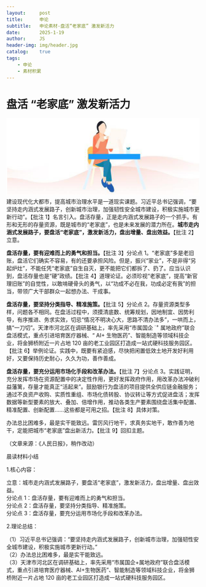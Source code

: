 ```yaml
---
layout:     post
title:      申论
subtitle:   申论素材-盘活“老家底” 激发新活力
date:       2025-1-19
author:     JS
header-img: img/header.jpg
catalog:    true
tags:
    - 申论
    - 素材积累
---
```


# 盘活 “老家底” 激发新活力  
![](https://raw.githubusercontent.com/about300/about300.github.io/master/img/sucai.jpg)
建设现代化大都市，提高城市治理水平是一道现实课题。习近平总书记强调，“要坚持走内涵式发展路子，创新城市治理，加强韧性安全城市建设，积极实施城市更新行动”。【批注 1】名言引入。盘活存量，正是走内涵式发展路子的一个抓手。有形和无形的存量资源，既是城市的“老家底”，也是未来发展的潜力所在。**城市走内涵式发展路子，要盘活“老家底”，激发新活力，盘出增量、盘出效益。**【批注 2】立意。  

**盘活存量，要有迎难而上的勇气和担当。**【批注 3】分论点 1。“老家底”多是老旧账，盘活它们确实不容易，有的还要承担风险。但是，振兴“家业”，不是非得“另起炉灶”，不能任凭“老家底”自生自灭，更不能把它们都拆了、扔了。应当认识到，盘活存量也是“硬”政绩。【批注 4】道理论证。必须珍视“老家底”，提高“新官理旧账”的自觉性，以敢啃硬骨头的勇气，以“功成不必在我，功成必定有我”的担当，带领广大干部群众一起想办法、干成事。  

**盘活存量，要坚持分类指导、精准施策。**【批注 5】分论点 2。存量资源类型多样，问题各不相同。在盘活过程中，须摸清底数、统筹规划，因地制宜、因势利导，有序推进、务求实效，切忌“情况不明决心大，思路不清办法多”，一哄而上，搞“一刀切”。天津市河北区在调研基础上，率先采用“市属国企 $^{\cdot+}$ 属地政府”联合盘活模式，重点引进培育医疗器械、“ $\mathrm{AI+}$ 生物医药”、智能制造等领域科技企业，将金狮桥附近一片占地 120 亩的老工业园区打造成一站式硬科技服务园区。【批注 6】举例论证。实践中，既要有紧迫感，尽快把闲置低效土地开发好利用好，又要保持历史耐心，久久为功，善作善成。  

**盘活存量，要充分运用市场化手段和改革办法。**【批注 7】分论点 3。实践证明，充分发挥市场在资源配置中的决定性作用，更好发挥政府作用，用改革办法冲破利益藩篱，存量才能真正“活起来”。鼓励银行为盘活的项目提供全供应链金融服务；通过不良资产收购、实质性重组、市场化债转股、协议转让等方式促进盘活；发挥数据等新型要素的放大、叠加、倍增作用，推动各类生产要素围绕盘活集中配置、精准配置、创新配置……这些都是可用之招。【批注 8】具体对策。  

办法总比困难多，最是实干能致远。雷厉风行地干，求真务实地干，敢作善为地干，定能把城市“老家底”盘出新活力。【批注 9】回扣主题。  

（文章来源：《人民日报》，稍作改动）  

晨读材料小结  

1.核心内容：  

立意：城市走内涵式发展路子，要盘活“老家底”，激发新活力，盘出增量、盘出效益。  
分论点 1：盘活存量，要有迎难而上的勇气和担当。  
分论点 2：盘活存量，要坚持分类指导、精准施策。  
分论点 3：盘活存量，要充分运用市场化手段和改革办法。  

2.理论总结：
  
（1）习近平总书记强调：“要坚持走内涵式发展路子，创新城市治理，加强韧性安全城市建设，积极实施城市更新行动。”  
（2）办法总比困难多，最是实干能致远。  
（3）天津市河北区在调研基础上，率先采用“市属国企+属地政府”联合盘活模式，重点引进培育医疗器械、AI+生物医药”、智能制造等领域科技企业，将金狮桥附近一片占地 120 亩的老工业园区打造成一站式硬科技服务园区。  

